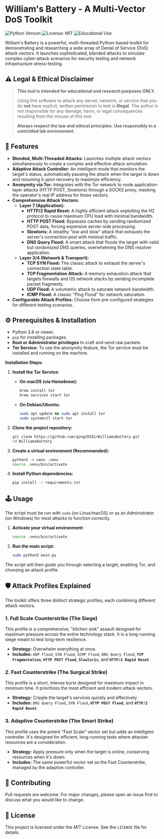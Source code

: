 # William's Battery - A Multi-Vector DoS Toolkit

![Python Version](https://img.shields.io/badge/python-3.8%2B-blue)
![License: MIT](https://img.shields.io/badge/License-MIT-yellow.svg)
![Educational Use](https://img.shields.io/badge/purpose-educational-lightgrey.svg)

William's Battery is a powerful, multi-threaded Python-based toolkit for demonstrating and researching a wide array of Denial of Service (DoS) attack vectors. It launches sophisticated, blended attacks to simulate complex cyber-attack scenarios for security testing and network infrastructure stress-testing.

## ⚠️ Legal & Ethical Disclaimer

> **This tool is intended for educational and research purposes ONLY.**
>
> Using this software to attack any server, network, or service that you do **not** have explicit, written permission to test is **illegal**. The author is not responsible for any damage, harm, or legal consequences resulting from the misuse of this tool.
>
> **Always respect the law and ethical principles. Use responsibly in a controlled lab environment.**

## 🚀 Features

-   **Blended, Multi-Threaded Attacks:** Launches multiple attack vectors simultaneously to create a complex and effective attack simulation.
-   **Adaptive Attack Controller:** An intelligent mode that monitors the target's status, automatically pausing the attack when the target is down and resuming it upon recovery to maximize efficiency.
-   **Anonymity via Tor:** Integrates with the Tor network to route application-layer attacks (HTTP POST, Slowloris) through a SOCKS proxy, masking the operator's real IP address for those vectors.
-   **Comprehensive Attack Vectors:**
    -   **Layer 7 (Application):**
        -   **HTTP/2 Rapid Reset:** A highly efficient attack exploiting the H2 protocol to cause maximum CPU load with minimal bandwidth.
        -   **HTTP POST Flood:** Bypasses caches by sending randomized POST data, forcing expensive server-side processing.
        -   **Slowloris:** A stealthy "low and slow" attack that exhausts the server's connection pool with minimal traffic.
        -   **DNS Query Flood:** A smart attack that floods the target with valid but randomized DNS queries, overwhelming the DNS resolver application.
    -   **Layer 3/4 (Network & Transport):**
        -   **TCP SYN Flood:** The classic attack to exhaust the server's connection state table.
        -   **TCP Fragmentation Attack:** A memory exhaustion attack that targets firewalls and OS network stacks by sending incomplete packet fragments.
        -   **UDP Flood:** A volumetric attack to saturate network bandwidth.
        -   **ICMP Flood:** A classic "Ping Flood" for network saturation.
-   **Configurable Attack Profiles:** Choose from pre-configured strategies for different testing scenarios.

## ⚙️ Prerequisites & Installation

-   Python 3.8 or newer.
-   `pip` for installing packages.
-   **Root or Administrator privileges** to craft and send raw packets.
-   **Tor Service:** To use the anonymity feature, the Tor service must be installed and running on the machine.

**Installation Steps:**

1.  **Install the Tor Service:**
    *   **On macOS (via Homebrew):**
        ```bash
        brew install tor
        brew services start tor
        ```
    *   **On Debian/Ubuntu:**
        ```bash
        sudo apt update && sudo apt install tor
        sudo systemctl start tor
        ```

2.  **Clone the project repository:**
    ```bash
    git clone https://github.com/qing10101/WilliamsBattery.git
    cd WilliamsBattery
    ```

3.  **Create a virtual environment (Recommended):**
    ```bash
    python3 -m venv .venv
    source .venv/bin/activate
    ```

4.  **Install Python dependencies:**
    ```bash
    pip install -r requirements.txt
    ```

## 🕹️ Usage

The script must be run with `sudo` (on Linux/macOS) or as an Administrator (on Windows) for most attacks to function correctly.

1.  **Activate your virtual environment:**
    ```bash
    source .venv/bin/activate
    ```
2.  **Run the main script:**
    ```bash
    sudo python3 main.py
    ```

The script will then guide you through selecting a target, enabling Tor, and choosing an attack profile.

## 🛡️ Attack Profiles Explained

The toolkit offers three distinct strategic profiles, each combining different attack vectors.

### 1. Full Scale Counterstrike (The Siege)

This profile is a comprehensive, "kitchen sink" assault designed for maximum pressure across the entire technology stack. It is a long-running siege meant to test long-term resilience.

-   **Strategy:** Overwhelm everything at once.
-   **Includes:** `UDP Flood`, `SYN Flood`, `ICMP Flood`, `DNS Query Flood`, **`TCP Fragmentation`**, **`HTTP POST Flood`**, **`Slowloris`**, and **`HTTP/2 Rapid Reset`**.

### 2. Fast Counterstrike (The Surgical Strike)

This profile is a short, intense burst designed for maximum impact in minimum time. It prioritizes the most efficient and modern attack vectors.

-   **Strategy:** Cripple the target's services quickly and effectively.
-   **Includes:** `DNS Query Flood`, `SYN Flood`, **`HTTP POST Flood`**, and **`HTTP/2 Rapid Reset`**.

### 3. Adaptive Counterstrike (The Smart Strike)

This profile uses the potent "Fast Scale" vector set but adds an intelligent controller. It's designed for efficient, long-running tests where attacker resources are a consideration.

-   **Strategy:** Apply pressure only when the target is online, conserving resources when it's down.
-   **Includes:** The same powerful vector set as the Fast Counterstrike, managed by the adaptive controller.

## 🤝 Contributing

Pull requests are welcome. For major changes, please open an issue first to discuss what you would like to change.

## 📄 License

This project is licensed under the MIT License. See the `LICENSE` file for details.